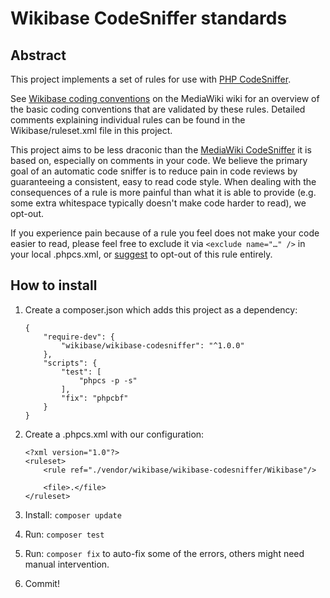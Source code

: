 Wikibase CodeSniffer standards
==============================

Abstract
--------
This project implements a set of rules for use with
[PHP CodeSniffer](https://packagist.org/packages/squizlabs/php_codesniffer).

See [Wikibase coding conventions](https://www.mediawiki.org/wiki/Wikibase/Coding_conventions) on the
MediaWiki wiki for an overview of the basic coding conventions that are validated by these rules.
Detailed comments explaining individual rules can be found in the Wikibase/ruleset.xml file in
this project.

This project aims to be less draconic than the
[MediaWiki CodeSniffer](https://github.com/wikimedia/mediawiki-tools-codesniffer) it is based on,
especially on comments in your code. We believe the primary goal of an automatic code sniffer is to
reduce pain in code reviews by guaranteeing a consistent, easy to read code style. When dealing with
the consequences of a rule is more painful than what it is able to provide (e.g. some extra
whitespace typically doesn't make code harder to read), we opt-out.

If you experience pain because of a rule you feel does not make your code easier to read, please
feel free to exclude it via `<exclude name="…" />` in your local .phpcs.xml, or
[suggest](https://github.com/wmde/WikibaseCodeSniffer/issues) to opt-out of this rule entirely.

How to install
--------------
1. Create a composer.json which adds this project as a dependency:

    ```
    {
    	"require-dev": {
    		"wikibase/wikibase-codesniffer": "^1.0.0"
    	},
    	"scripts": {
    		"test": [
    			"phpcs -p -s"
    		],
    		"fix": "phpcbf"
    	}
    }
    ```
2. Create a .phpcs.xml with our configuration:

    ```
    <?xml version="1.0"?>
    <ruleset>
    	<rule ref="./vendor/wikibase/wikibase-codesniffer/Wikibase"/>

    	<file>.</file>
    </ruleset>
    ```
3. Install: `composer update`
4. Run: `composer test`
5. Run: `composer fix` to auto-fix some of the errors, others might need
   manual intervention.
6. Commit!
